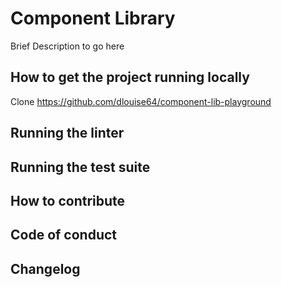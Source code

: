 # Component Library

Brief Description to go here

## How to get the project running locally

Clone https://github.com/dlouise64/component-lib-playground

## Running the linter

## Running the test suite

## How to contribute

## Code of conduct

## Changelog
